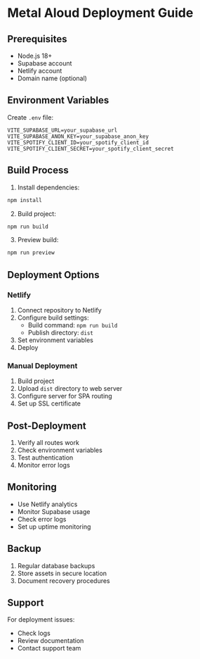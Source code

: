 # Metal Aloud Deployment Guide

## Prerequisites

- Node.js 18+
- Supabase account
- Netlify account
- Domain name (optional)

## Environment Variables

Create `.env` file:

```env
VITE_SUPABASE_URL=your_supabase_url
VITE_SUPABASE_ANON_KEY=your_supabase_anon_key
VITE_SPOTIFY_CLIENT_ID=your_spotify_client_id
VITE_SPOTIFY_CLIENT_SECRET=your_spotify_client_secret
```

## Build Process

1. Install dependencies:
```bash
npm install
```

2. Build project:
```bash
npm run build
```

3. Preview build:
```bash
npm run preview
```

## Deployment Options

### Netlify

1. Connect repository to Netlify
2. Configure build settings:
   - Build command: `npm run build`
   - Publish directory: `dist`
3. Set environment variables
4. Deploy

### Manual Deployment

1. Build project
2. Upload `dist` directory to web server
3. Configure server for SPA routing
4. Set up SSL certificate

## Post-Deployment

1. Verify all routes work
2. Check environment variables
3. Test authentication
4. Monitor error logs

## Monitoring

- Use Netlify analytics
- Monitor Supabase usage
- Check error logs
- Set up uptime monitoring

## Backup

1. Regular database backups
2. Store assets in secure location
3. Document recovery procedures

## Support

For deployment issues:
- Check logs
- Review documentation
- Contact support team